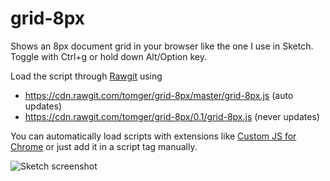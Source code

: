 # grid-8px

Shows an 8px document grid in your browser like the one I use in Sketch. Toggle with Ctrl+g or hold down Alt/Option key.

Load the script through [Rawgit](http://rawgit.com/) using 
  - https://cdn.rawgit.com/tomger/grid-8px/master/grid-8px.js (auto updates)
  - https://cdn.rawgit.com/tomger/grid-8px/0.1/grid-8px.js (never updates)

You can automatically load scripts with extensions like [Custom JS for Chrome](https://chrome.google.com/webstore/detail/custom-javascript-for-web/poakhlngfciodnhlhhgnaaelnpjljija/related) or just add it in a script tag manually.


![Sketch screenshot](http://f.cl.ly/items/0k240H0w0Q3j030p0D16/Image%202015-04-09%20at%2011.51.49%20AM.png)
 
